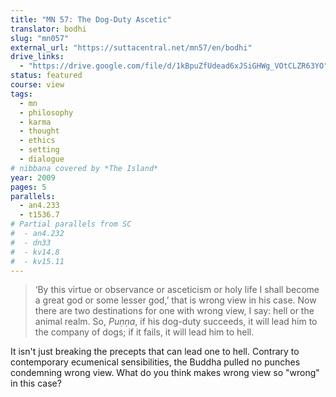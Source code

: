 ```yaml
---
title: "MN 57: The Dog-Duty Ascetic"
translator: bodhi
slug: "mn057"
external_url: "https://suttacentral.net/mn57/en/bodhi"
drive_links:
  - "https://drive.google.com/file/d/1kBpuZfUdead6xJSiGHWg_VOtCLZR63YO"
status: featured
course: view
tags:
  - mn
  - philosophy
  - karma
  - thought
  - ethics
  - setting
  - dialogue
# nibbana covered by *The Island*
year: 2009
pages: 5
parallels:
  - an4.233
  - t1536.7
# Partial parallels from SC
#  - an4.232
#  - dn33
#  - kv14.8
#  - kv15.11
---
```


> ‘By this virtue or observance or asceticism or holy life I shall become a great god or some lesser god,’ that is wrong view in his case. Now there are two destinations for one with wrong view, I say: hell or the animal realm. So, _Puṇṇa_, if his dog-duty succeeds, it will lead him to the company of dogs; if it fails, it will lead him to hell.

It isn't just breaking the precepts that can lead one to hell. Contrary to contemporary ecumenical sensibilities, the Buddha pulled no punches condemning wrong view. What do you think makes wrong view so "wrong" in this case?
